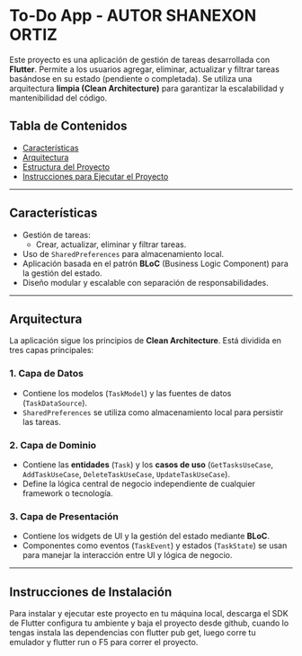 # To-Do App - AUTOR SHANEXON ORTIZ

Este proyecto es una aplicación de gestión de tareas desarrollada con **Flutter**. Permite a los usuarios agregar, eliminar, actualizar y filtrar tareas basándose en su estado (pendiente o completada). Se utiliza una arquitectura **limpia (Clean Architecture)** para garantizar la escalabilidad y mantenibilidad del código.

## Tabla de Contenidos

- [Características](#características)
- [Arquitectura](#arquitectura)
- [Estructura del Proyecto](#estructura-del-proyecto)
- [Instrucciones para Ejecutar el Proyecto](#instrucciones-para-ejecutar-el-proyecto)



---

## Características

- Gestión de tareas:
  - Crear, actualizar, eliminar y filtrar tareas.
- Uso de `SharedPreferences` para almacenamiento local.
- Aplicación basada en el patrón **BLoC** (Business Logic Component) para la gestión del estado.
- Diseño modular y escalable con separación de responsabilidades.

---

## Arquitectura

La aplicación sigue los principios de **Clean Architecture**. Está dividida en tres capas principales:

### 1. Capa de Datos
- Contiene los modelos (`TaskModel`) y las fuentes de datos (`TaskDataSource`).
- `SharedPreferences` se utiliza como almacenamiento local para persistir las tareas.

### 2. Capa de Dominio
- Contiene las **entidades** (`Task`) y los **casos de uso** (`GetTasksUseCase`, `AddTaskUseCase`, `DeleteTaskUseCase`, `UpdateTaskUseCase`).
- Define la lógica central de negocio independiente de cualquier framework o tecnología.

### 3. Capa de Presentación
- Contiene los widgets de UI y la gestión del estado mediante **BLoC**.
- Componentes como eventos (`TaskEvent`) y estados (`TaskState`) se usan para manejar la interacción entre UI y lógica de negocio.

---


## Instrucciones de Instalación

Para instalar y ejecutar este proyecto en tu máquina local, descarga el SDK de Flutter configura tu ambiente y baja el proyecto desde github, cuando lo tengas instala las dependencias con flutter pub get, luego corre tu emulador y flutter run o F5 para correr el proyecto. 
